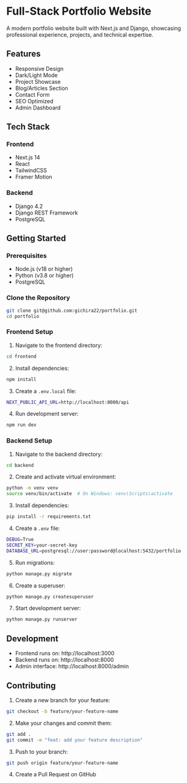 # Full-Stack Portfolio Website

A modern portfolio website built with Next.js and Django, showcasing professional experience, projects, and technical expertise.

## Features
- Responsive Design
- Dark/Light Mode
- Project Showcase
- Blog/Articles Section
- Contact Form
- SEO Optimized
- Admin Dashboard

## Tech Stack

### Frontend
- Next.js 14
- React
- TailwindCSS
- Framer Motion

### Backend
- Django 4.2
- Django REST Framework
- PostgreSQL

## Getting Started

### Prerequisites
- Node.js (v18 or higher)
- Python (v3.8 or higher)
- PostgreSQL

### Clone the Repository
```bash
git clone git@github.com:gichira22/portfolio.git
cd portfolio
```

### Frontend Setup
1. Navigate to the frontend directory:
```bash
cd frontend
```

2. Install dependencies:
```bash
npm install
```

3. Create a `.env.local` file:
```bash
NEXT_PUBLIC_API_URL=http://localhost:8000/api
```

4. Run development server:
```bash
npm run dev
```

### Backend Setup
1. Navigate to the backend directory:
```bash
cd backend
```

2. Create and activate virtual environment:
```bash
python -m venv venv
source venv/bin/activate  # On Windows: venv\Scripts\activate
```

3. Install dependencies:
```bash
pip install -r requirements.txt
```

4. Create a `.env` file:
```bash
DEBUG=True
SECRET_KEY=your-secret-key
DATABASE_URL=postgresql://user:password@localhost:5432/portfolio
```

5. Run migrations:
```bash
python manage.py migrate
```

6. Create a superuser:
```bash
python manage.py createsuperuser
```

7. Start development server:
```bash
python manage.py runserver
```

## Development
- Frontend runs on: http://localhost:3000
- Backend runs on: http://localhost:8000
- Admin interface: http://localhost:8000/admin

## Contributing
1. Create a new branch for your feature:
```bash
git checkout -b feature/your-feature-name
```

2. Make your changes and commit them:
```bash
git add .
git commit -m "feat: add your feature description"
```

3. Push to your branch:
```bash
git push origin feature/your-feature-name
```

4. Create a Pull Request on GitHub

